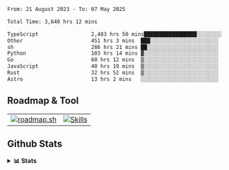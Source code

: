 <!--START_SECTION:waka-->

```txt
From: 21 August 2023 - To: 07 May 2025

Total Time: 3,640 hrs 12 mins

TypeScript                 2,483 hrs 50 mins█████████████████░░░░░░░░   68.23 %
Other                      451 hrs 3 mins  ███░░░░░░░░░░░░░░░░░░░░░░   12.39 %
sh                         286 hrs 21 mins ██░░░░░░░░░░░░░░░░░░░░░░░   07.87 %
Python                     103 hrs 14 mins ▓░░░░░░░░░░░░░░░░░░░░░░░░   02.84 %
Go                         60 hrs 12 mins  ▒░░░░░░░░░░░░░░░░░░░░░░░░   01.65 %
JavaScript                 40 hrs 19 mins  ▒░░░░░░░░░░░░░░░░░░░░░░░░   01.11 %
Rust                       32 hrs 52 mins  ▒░░░░░░░░░░░░░░░░░░░░░░░░   00.90 %
Astro                      13 hrs 2 mins   ░░░░░░░░░░░░░░░░░░░░░░░░░   00.36 %
```

<!--END_SECTION:waka-->

## Roadmap & Tool
<table align="center">
  <tr>
    <td>
      <a href="https://roadmap.sh">
        <img src="https://roadmap.sh/card/tall/6505f3e78dfc79db2fff8e3e?variant=dark" alt="roadmap.sh" />
      </a>
    </td>
    <td>
      <a href="https://github.com/chaninlaw">
        <img src="https://skillicons.dev/icons?i=js,typescript,nodejs,nestjs,react,next,astro,html,css,tailwind,postgres,prisma,docker,git,rust,go&perline=7&theme=dark" alt="Skills" />
      </a>
    </td>
  </tr>
</table>

## Github Stats
<details close>
  <summary><b>📊 Stats</b></summary>
  <div align="center">
    
<picture>
  <source
    srcset="https://github-readme-stats.vercel.app/api?username=chaninlaw&show_icons=true&theme=dark"
    media="(prefers-color-scheme: dark)"
  />
  <source
    srcset="https://github-readme-stats.vercel.app/api?username=chaninlaw&show_icons=true"
    media="(prefers-color-scheme: light), (prefers-color-scheme: no-preference)"
  />
  <img src="https://github-readme-stats.vercel.app/api?username=chaninlaw&show_icons=true" />
</picture>
    
<picture>
  <source
    srcset="https://github-readme-stats.vercel.app/api/top-langs/?username=chaninlaw&layout=donut&theme=dark"
    media="(prefers-color-scheme: dark)"
  />
  <source
    srcset="https://github-readme-stats.vercel.app/api/top-langs/?username=chaninlaw&layout=donut"
    media="(prefers-color-scheme: light), (prefers-color-scheme: no-preference)"
  />
  <img src="https://github-readme-stats.vercel.app/api/top-langs/?username=chaninlaw&layout=donut" />
</picture>
    
  </div>
  
</details>


